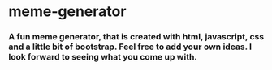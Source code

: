 # meme-generator
### A fun meme generator, that is created with html, javascript, css and a little bit of bootstrap. Feel free to add your own ideas. I look forward to seeing what you come up with.

